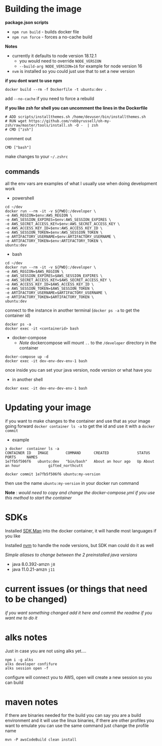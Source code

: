 # Building the image

**package.json scripts**

- `npm run build` - builds docker file
- `npm run force` - forces a no-cache build

**Notes**
- currently it defaults to node version 18.12.1
    - you would need to override `NODE_VERSION`
    - `--build-arg NODE_VERSION=16` for example for node version 16
- `nvm` is installed so you could just use that to set a new version

**if you dont want to use npm**
```
docker build --rm -f Dockerfile -t ubuntu:dev .
```

add `--no-cache` if you need to force a rebuild

**if you like zsh for shell you can uncomment the lines in the Dockerfile**
```
# ADD scripts/installthemes.sh /home/devuser/bin/installthemes.sh
# RUN wget https://github.com/robbyrussell/oh-my-zsh/raw/master/tools/install.sh -O -  | zsh
# CMD ["zsh"]
```
comment out
```
CMD ["bash"]
```
make changes to your `~/.zshrc`

## commands
all the env vars are examples of what I usually use when doing development work

- powershell
```
cd ~/dev
docker run --rm -it -v ${PWD}:/developer \
-e AWS_REGION=$env:AWS_REGION \
-e AWS_SESSION_EXPIRES=$env:AWS_SESSION_EXPIRES \
-e AWS_SECRET_ACCESS_KEY=$env:AWS_SECRET_ACCESS_KEY \
-e AWS_ACCESS_KEY_ID=$env:AWS_ACCESS_KEY_ID \
-e AWS_SESSION_TOKEN=$env:AWS_SESSION_TOKEN \
-e ARTIFACTORY_USERNAME=$env:ARTIFACTORY_USERNAME \
-e ARTIFACTORY_TOKEN=$env:ARTIFACTORY_TOKEN \
ubuntu:dev
```
- bash
```
cd ~/dev
docker run --rm -it -v ${PWD}:/developer \
-e AWS_REGION=$AWS_REGION \
-e AWS_SESSION_EXPIRES=$AWS_SESSION_EXPIRES \
-e AWS_SECRET_ACCESS_KEY=$AWS_SECRET_ACCESS_KEY \
-e AWS_ACCESS_KEY_ID=$AWS_ACCESS_KEY_ID \
-e AWS_SESSION_TOKEN=$AWS_SESSION_TOKEN \
-e ARTIFACTORY_USERNAME=$ARTIFACTORY_USERNAME \
-e ARTIFACTORY_TOKEN=$ARTIFACTORY_TOKEN \
ubuntu:dev
```
connect to the instance in another terminal (`docker ps -a` to get the container id)
```
docker ps -a
docker exec -it <containerid> bash
```

- docker-compose
    - *Note* dockercompose will mount `..` to the `/developer` directory in the container
```
docker-compose up -d
docker exec -it dev-env-dev-env-1 bash
```

once inside you can set your java version, node version or what have you
- in another shell
```
docker exec -it dev-env-dev-env-1 bash
```


# Updating your image

if you want to make changes to the container and use that as your image going forward `docker container ls -a` to get the id and use it with a `docker commit`

* example
```
❯ docker  container ls -a
CONTAINER ID   IMAGE        COMMAND      CREATED             STATUS             PORTS     NAMES
1e7fb5f506f6   ubuntu:dev   "bin/bash"   About an hour ago   Up About an hour             gifted_northcutt
```

`docker commit 1e7fb5f506f6 ubuntu:my-version`

then use the name `ubuntu:my-version` in your docker run command

**Note** : *would need to copy and change the docker-compose.yml if you use this method to start the container*

# SDKs

Installed [SDK Man](https://sdkman.io/) into the docker container, it will handle most languages if you like

Installed [nvm](https://github.com/nvm-sh/nvm) to handle the node versions, but SDK man could do it as well

*Simple aliases to change between the 2 preinstalled java versions*

* java 8.0.392-amzn  `j8`
* java 11.0.21-amzn  `j11`



# current issues (or things that need to be changed)
*if you want something changed add it here and commit the readme if you want me to do it*


# alks notes
Just in case you are not using alks yet....

```
npm i -g alks
alks developer confifure
alks session open -f
```
configure will connect you to AWS, open will create a new session so you can build

# maven notes

if there are binaries needed for the build you can say you are a build environment and it will use the linux binaries, if there are other profiles you want to emulate you can use the same command just change the profile name

```
mvn -P awsCodeBuild clean install
```